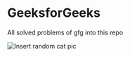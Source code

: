 # GeeksforGeeks
All solved problems of gfg into this repo

![*Insert random cat pic*](https://encrypted-tbn0.gstatic.com/images?q=tbn:ANd9GcRgemI7W0-s188yCBRqzMGHVpPrxlpRN_EokQ&s)
